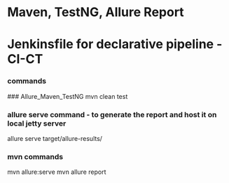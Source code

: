 <h1> Maven, TestNG, Allure Report</h1>
<h1> Jenkinsfile for declarative pipeline - CI-CT</h1>

<h3>commands</h3>
### Allure_Maven_TestNG
mvn clean test

### allure serve command - to generate the report and host it on local jetty server
allure serve target/allure-results/

### mvn commands
mvn allure:serve
mvn allure report
